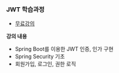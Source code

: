 ### JWT 학습과정

- [무료강의](https://www.inflearn.com/course/%EC%8A%A4%ED%94%84%EB%A7%81%EB%B6%80%ED%8A%B8-jwt)

**강의 내용**
- Spring Boot를 이용한 JWT 인증, 인가 구현
- Spring Security 기초
- 회원가입, 로그인, 권한 로직
